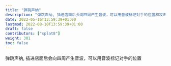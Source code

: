 ```yaml
---
title: "弹跳声纳"
description: "弹跳声纳, 插进店面后会向四周产生音波，可以用音波标记对手的位置和攻击对方。"
date: 2022-05-16T13:59:39+01:00
lastmod: 2022-08-10T13:59:39+01:00
draft: false
contributors: ["splat8"]
weight: 301
toc: false
---
```


弹跳声纳, 插进店面后会向四周产生音波，可以用音波标记对手的位置
